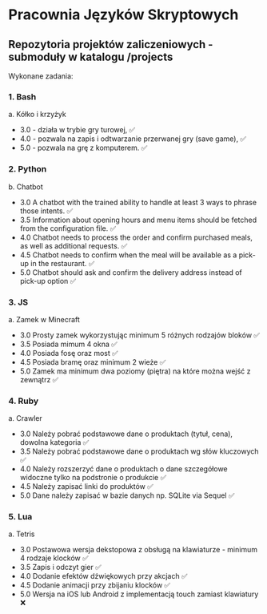 # Pracownia Języków Skryptowych

## Repozytoria projektów zaliczeniowych - submoduły w katalogu /projects 

Wykonane zadania: 
### 1. Bash
a. Kółko i krzyżyk 
- 3.0 - działa w trybie gry turowej, ✅
- 4.0 - pozwala na zapis i odtwarzanie przerwanej gry (save game), ✅
- 5.0 - pozwala na grę z komputerem. ✅

### 2. Python
b. Chatbot
- 3.0 A chatbot with the trained ability to handle at least 3 ways to phrase those intents. ✅
- 3.5 Information about opening hours and menu items should be fetched from the configuration file. ✅
- 4.0 Chatbot needs to process the order and confirm purchased meals, as well as additional requests. ✅
- 4.5 Chatbot needs to confirm when the meal will be available as a pick-up in the restaurant. ✅
- 5.0 Chatbot should ask and confirm the delivery address instead of pick-up option ✅

### 3. JS
a. Zamek w Minecraft
- 3.0 Prosty zamek wykorzystując minimum 5 różnych rodzajów bloków ✅
- 3.5 Posiada mimum 4 okna ✅
- 4.0 Posiada fosę oraz most ✅
- 4.5 Posiada bramę oraz minimum 2 wieże ✅
- 5.0 Zamek ma minimum dwa poziomy (piętra) na które można wejść z zewnątrz ✅

### 4. Ruby
a. Crawler
- 3.0 Należy pobrać podstawowe dane o produktach (tytuł, cena), dowolna kategoria ✅
- 3.5 Należy pobrać podstawowe dane o produktach wg słów kluczowych ✅
- 4.0 Należy rozszerzyć dane o produktach o dane szczegółowe widoczne tylko na podstronie o produkcie ✅
- 4.5 Należy zapisać linki do produktów ✅
- 5.0 Dane należy zapisać w bazie danych np. SQLite via Sequel ✅

### 5. Lua
a. Tetris
- 3.0 Postawowa wersja dekstopowa z obsługą na klawiaturze - minimum 4 rodzaje klocków ✅
- 3.5 Zapis i odczyt gier ✅
- 4.0 Dodanie efektów dźwiękowych przy akcjach ✅
- 4.5 Dodanie animacji przy zbijaniu klocków ✅
- 5.0 Wersja na iOS lub Android z implementacją touch zamiast klawiatury ❌




   
